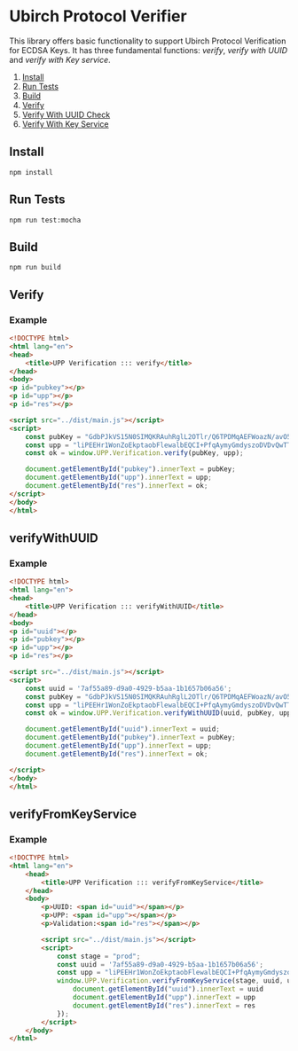 # Ubirch Protocol Verifier

This library offers basic functionality to support Ubirch Protocol Verification for ECDSA Keys. It has
three fundamental functions: _verify_, _verify with UUID_ and _verify with Key service_.

1. [Install](#install)
2. [Run Tests](#run-tests)
3. [Build](#build)   
4. [Verify](#verify)
5. [Verify With UUID Check](#verifywithuuid)
6. [Verify With Key Service](#verifyfromkeyservice)

## Install

`npm install`

## Run Tests

`npm run test:mocha`

## Build

`npm run build`

## Verify

### Example

```html
<!DOCTYPE html>
<html lang="en">
<head>
    <title>UPP Verification ::: verify</title>
</head>
<body>
<p id="pubkey"></p>
<p id="upp"></p>
<p id="res"></p>

<script src="../dist/main.js"></script>
<script>
    const pubKey = "GdbPJkVS15N0SIMQKRAuhRglL2OTlr/Q6TPDMqAEFWoazN/avO5/KO0iSjOKrUa7qWgiEB8Zw/QMzn8y1XB51Q==";
    const upp = "liPEEHr1WonZoEkptaobFlewalbEQCI+PfqAymyGmdyszoDVDvQwTTs9aSLfDwFr163jyiXpKfpaddpkR6g7DtfaCz/4IJyRLostPO2PWsgwigqW9G8AxCB01pV0Aw5ngFA9RXBpJ8nu+dT8chghOj1goS4O38ZWisRATv0reU41YtXKJp6lpXh5Jt5buq4n17sBbVm3GLyiAeTmSGuAEQcxbE7j7UhOQLg8uR1Oj/Ql2tbKmhRCzR5jWg==";
    const ok = window.UPP.Verification.verify(pubKey, upp);

    document.getElementById("pubkey").innerText = pubKey;
    document.getElementById("upp").innerText = upp;
    document.getElementById("res").innerText = ok;
</script>
</body>
</html>

```


## verifyWithUUID

### Example

```html
<!DOCTYPE html>
<html lang="en">
<head>
    <title>UPP Verification ::: verifyWithUUID</title>
</head>
<body>
<p id="uuid"></p>
<p id="pubkey"></p>
<p id="upp"></p>
<p id="res"></p>

<script src="../dist/main.js"></script>
<script>
    const uuid = '7af55a89-d9a0-4929-b5aa-1b1657b06a56';
    const pubKey = "GdbPJkVS15N0SIMQKRAuhRglL2OTlr/Q6TPDMqAEFWoazN/avO5/KO0iSjOKrUa7qWgiEB8Zw/QMzn8y1XB51Q==";
    const upp = "liPEEHr1WonZoEkptaobFlewalbEQCI+PfqAymyGmdyszoDVDvQwTTs9aSLfDwFr163jyiXpKfpaddpkR6g7DtfaCz/4IJyRLostPO2PWsgwigqW9G8AxCB01pV0Aw5ngFA9RXBpJ8nu+dT8chghOj1goS4O38ZWisRATv0reU41YtXKJp6lpXh5Jt5buq4n17sBbVm3GLyiAeTmSGuAEQcxbE7j7UhOQLg8uR1Oj/Ql2tbKmhRCzR5jWg==";
    const ok = window.UPP.Verification.verifyWithUUID(uuid, pubKey, upp);

    document.getElementById("uuid").innerText = uuid;
    document.getElementById("pubkey").innerText = pubKey;
    document.getElementById("upp").innerText = upp;
    document.getElementById("res").innerText = ok;

</script>
</body>
</html>
```


## verifyFromKeyService

### Example

```html
<!DOCTYPE html>
<html lang="en">
    <head>
        <title>UPP Verification ::: verifyFromKeyService</title>
    </head>
    <body>
        <p>UUID: <span id="uuid"></span></p>
        <p>UPP: <span id="upp"></span></p>
        <p>Validation:<span id="res"></span></p>

        <script src="../dist/main.js"></script>
        <script>
            const stage = "prod";
            const uuid = '7af55a89-d9a0-4929-b5aa-1b1657b06a56';
            const upp = "liPEEHr1WonZoEkptaobFlewalbEQCI+PfqAymyGmdyszoDVDvQwTTs9aSLfDwFr163jyiXpKfpaddpkR6g7DtfaCz/4IJyRLostPO2PWsgwigqW9G8AxCB01pV0Aw5ngFA9RXBpJ8nu+dT8chghOj1goS4O38ZWisRATv0reU41YtXKJp6lpXh5Jt5buq4n17sBbVm3GLyiAeTmSGuAEQcxbE7j7UhOQLg8uR1Oj/Ql2tbKmhRCzR5jWg==";
            window.UPP.Verification.verifyFromKeyService(stage, uuid, upp).then((res) => {
                document.getElementById("uuid").innerText = uuid
                document.getElementById("upp").innerText = upp
                document.getElementById("res").innerText = res
            });
        </script>
    </body>
</html>
```
